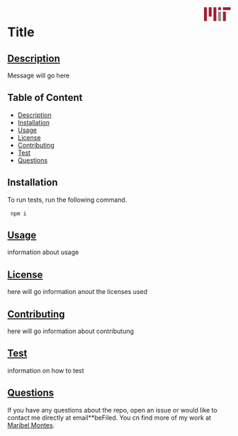 
<img align="right" width="60" alt="MIT Logo" src="../Assets/pictures/MIT-logo.png" >

# Title

## [Description](#description)

Message will go here

## Table of Content

* [Description](#description)
* [Installation](#installation)
* [Usage](#usage)
* [License](#license)
* [Contributing](#contributing)
* [Test](#test)
* [Questions](#questions)


## Installation
To run tests, run the following command.

```shell
 npm i
``` 

## [Usage](#usage)

information about usage

## [License](#license)

here will go information anout the licenses used

## [Contributing](#contributing)

here will go information about contributung

## [Test](#test)

information on how to test 

## [Questions](#questions)

If you have any questions about the repo, open an issue or would like to contact me directly at email**beFiled. You cn find more of my work at [Maribel Montes](https://github.com/REPLACEMaryMD98).